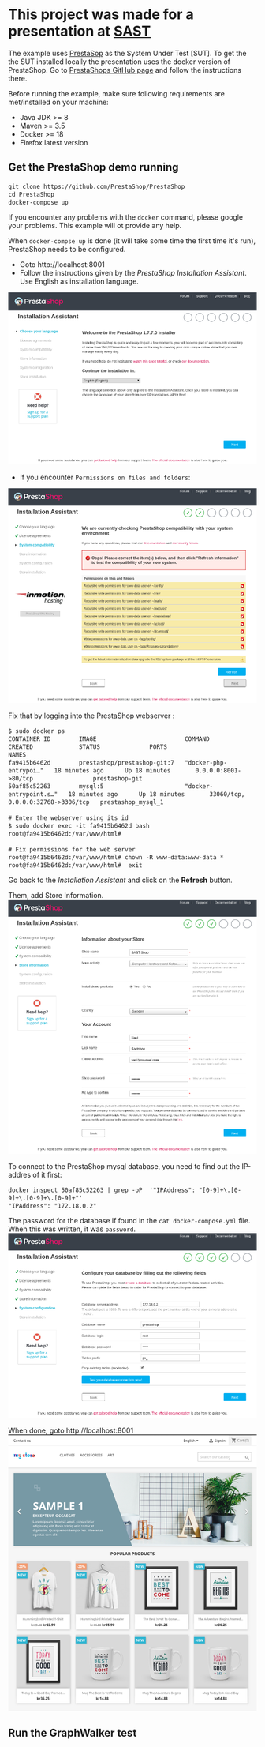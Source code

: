 # This project was made for a presentation at  [SAST](http://sast.se/meeting.jsp?id=381)

The example uses [PrestaSop](https://www.prestashop.com/en) as the System Under Test [SUT].
To get the the SUT installed locally the presentation uses the docker version of PrestaShop. Go to [PrestaShops GitHub
page](https://github.com/PrestaShop/PrestaShop) and follow the instructions there.  

Before running the example, make sure following requirements are met/installed on your machine:
* Java JDK >= 8
* Maven >= 3.5
* Docker >= 18 
* Firefox latest version

## Get the PrestaShop demo running
 
```shell script
git clone https://github.com/PrestaShop/PrestaShop
cd PrestaShop
docker-compose up
```

If you encounter any problems with the `docker` command, please google your problems. This example will ot provide any help.

When `docker-compse up` is done (it will take some time the first time it's run), PrestaShop needs to be configured.
 * Goto http://localhost:8001
 * Follow the instructions given by the *PrestaShop Installation Assistant*.<br>
   Use English as installation language.

![alt tag](images/prestashop/InstallationAssistant.png)

* If you encounter `Permissions on files and folders`:

![alt tag](images/prestashop/File_and_folders_permissions.png)

Fix that by logging into the PrestaShop webserver :

```shell script
$ sudo docker ps
CONTAINER ID        IMAGE                         COMMAND                  CREATED             STATUS              PORTS                                NAMES
fa9415b6462d        prestashop/prestashop-git:7   "docker-php-entrypoi…"   18 minutes ago      Up 18 minutes       0.0.0.0:8001->80/tcp                 prestashop-git
50af85c52263        mysql:5                       "docker-entrypoint.s…"   18 minutes ago      Up 18 minutes       33060/tcp, 0.0.0.0:32768->3306/tcp   prestashop_mysql_1

# Enter the webserver using its id 
$ sudo docker exec -it fa9415b6462d bash
root@fa9415b6462d:/var/www/html# 

# Fix permissions for the web server
root@fa9415b6462d:/var/www/html# chown -R www-data:www-data *
root@fa9415b6462d:/var/www/html#  exit
```

Go back to the *Installation Assistant* and click on the **Refresh** button.

Them, add Store Information.
![alt tag](images/prestashop/Store_information.png)

To connect to the PrestaShop mysql database, you need to find out the IP-addres of it first:

```shell script
docker inspect 50af85c52263 | grep -oP  '"IPAddress": "[0-9]+\.[0-9]+\.[0-9]+\.[0-9]+"'
"IPAddress": "172.18.0.2"
```

The password for the database if found in the `cat docker-compose.yml` file. When this was written, it was `password`.
![alt tag](images/prestashop/Database_configuration.png)

When done, goto http://localhost:8001
![alt tag](images/prestashop/After_installation.png)

## Run the GraphWalker test



